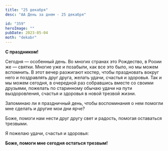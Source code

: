 ```yaml
---
title: "25 декабря"
desc: "АА День за днем - 25 декабря"

id: "359"
heroImage: ""
pubDate: 2023-05-04
moth: "dekabr"
---
```


**С праздником!**

Сегодня — особенный день. Во многих странах это Рождество, в Рооии же —
святки. Многие уже и позабыли, как все это было, но мы можем вспомнить. В этот
вечер разжигают костер, чтобы праздновать вокруг него и поздравлять друг
друга, желать удачи, счастья и здоровья. Так и мы можем сегодня, в очередной
раз собравшись вместе со своими друзьями, пожелать по старинному обычаю удачи
на пути выздоровления, счастья и здоровья в новой трезвой жизни.

Запоминаю ли я праздничный день, чтобы воспоминания о нем помогли мне сделать
и другие мои дни ярче?

Боже, помоги нам нести друг другу свет и радость, помогая оставаться трезвыми.

Я пожелаю удачи, счастья и здоровья:

**Боже, помоги мне сегодня остаться трезвым!**
